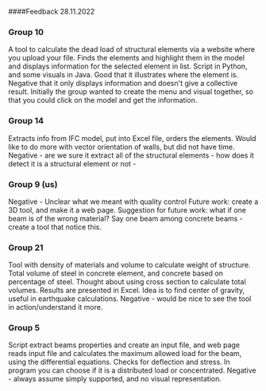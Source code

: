 
####Feedback 28.11.2022

### Group 10
A tool to calculate the dead load of structural elements via a website where you upload your file.
Finds the elements and highlight them in the model and displays information for the selected element in list.
Script in Python, and some visuals in Java.
Good that it illustrates where the element is.
Negative that it only displays information and doesn't give a collective result.
Initially the group wanted to create the menu and visual together, so that you could click on the model and get the information.

### Group 14
Extracts info from IFC model, put into Excel file, orders the elements.
Would like to do more with vector orientation of walls, but did not have time.
Negative - are we sure it extract all of the structural elements - how does it detect it is a structural element or not - 

### Group 9 (us)
Negative - Unclear what we meant with quality control
Future work: create a 3D tool, and make it a web page. 
Suggestion for future work: what if one beam is of the wrong material? Say one beam among concrete beams - create a tool that notice this.

### Group 21
Tool with density of materials and volume to calculate weight of structure.
Total volume of steel in concrete element, and concrete based on percentage of steel.
Thought about using cross section to calculate total volumes.
Results are presented in Excel.
Idea is to find center of gravity, useful in earthquake calculations.
Negative - would be nice to see the tool in action/understand it more.

### Group 5
Script extract beams properties and create an input file, and web page reads input file and calculates the maximum allowed load for the beam, using the differential equations.
Checks for deflection and stress.
In program you can choose if it is a distributed load or concentrated.
Negative - always assume simply supported, and no visual representation.





